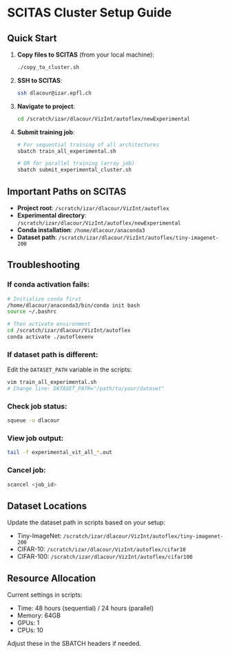 # SCITAS Cluster Setup Guide

## Quick Start

1. **Copy files to SCITAS** (from your local machine):
   ```bash
   ./copy_to_cluster.sh
   ```

2. **SSH to SCITAS**:
   ```bash
   ssh dlacour@izar.epfl.ch
   ```

3. **Navigate to project**:
   ```bash
   cd /scratch/izar/dlacour/VizInt/autoflex/newExperimental
   ```

4. **Submit training job**:
   ```bash
   # For sequential training of all architectures
   sbatch train_all_experimental.sh
   
   # OR for parallel training (array job)
   sbatch submit_experimental_cluster.sh
   ```

## Important Paths on SCITAS

- **Project root**: `/scratch/izar/dlacour/VizInt/autoflex`
- **Experimental directory**: `/scratch/izar/dlacour/VizInt/autoflex/newExperimental`
- **Conda installation**: `/home/dlacour/anaconda3`
- **Dataset path**: `/scratch/izar/dlacour/VizInt/autoflex/tiny-imagenet-200`

## Troubleshooting

### If conda activation fails:
```bash
# Initialize conda first
/home/dlacour/anaconda3/bin/conda init bash
source ~/.bashrc

# Then activate environment
cd /scratch/izar/dlacour/VizInt/autoflex
conda activate ./autoflexenv
```

### If dataset path is different:
Edit the `DATASET_PATH` variable in the scripts:
```bash
vim train_all_experimental.sh
# Change line: DATASET_PATH="/path/to/your/dataset"
```

### Check job status:
```bash
squeue -u dlacour
```

### View job output:
```bash
tail -f experimental_vit_all_*.out
```

### Cancel job:
```bash
scancel <job_id>
```

## Dataset Locations

Update the dataset path in scripts based on your setup:
- Tiny-ImageNet: `/scratch/izar/dlacour/VizInt/autoflex/tiny-imagenet-200`
- CIFAR-10: `/scratch/izar/dlacour/VizInt/autoflex/cifar10`
- CIFAR-100: `/scratch/izar/dlacour/VizInt/autoflex/cifar100`

## Resource Allocation

Current settings in scripts:
- Time: 48 hours (sequential) / 24 hours (parallel)
- Memory: 64GB
- GPUs: 1
- CPUs: 10

Adjust these in the SBATCH headers if needed.